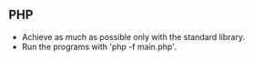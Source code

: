 ## PHP

- Achieve as much as possible only with the standard library.
- Run the programs with 'php -f main.php'.
